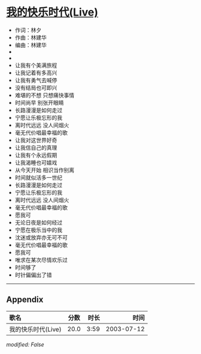 # [我的快乐时代(Live)](https://music.163.com/song?id=31234195)

* 作词：林夕
* 作曲：林建华
* 编曲：林建华
*
*
* 让我有个美满旅程
* 让我记着有多高兴
* 让我有勇气去喊停
* 没有结局也可即兴
* 难堪的不想 只想痛快事情
* 时间尚早 别张开眼睛
* 长路漫漫是如何走过
* 宁愿让乐极忘形的我
* 离时代远远 没人间烟火
* 毫无代价唱最幸福的歌
* 让我对这世界好奇
* 让我信自己的真理
* 让我有个永远假期
* 让我渴睡也可嬉戏
* 从今天开始 相识当作别离
* 时间就似活多一世纪
* 长路漫漫是如何走过
* 宁愿让乐极忘形的我
* 离时代远远 没人间烟火
* 毫无代价唱最幸福的歌
* 愿我可
* 无论日夜是如何经过
* 宁愿在极乐当中的我
* 沈迷或放弃亦无可不可
* 毫无代价唱最幸福的歌
* 愿我可
* 唯求在某次尽情欢乐过
* 时间够了
* 时针偏偏出了错


---

## Appendix

|歌名|分数|时长|时间|
|:---|:---:|---:|---:|
|我的快乐时代(Live)|20.0|3:59|2003-07-12

*modified: False*